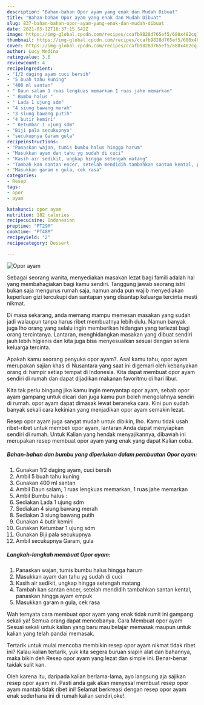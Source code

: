 ```yaml
---
description: "Bahan-bahan Opor ayam yang enak dan Mudah Dibuat"
title: "Bahan-bahan Opor ayam yang enak dan Mudah Dibuat"
slug: 837-bahan-bahan-opor-ayam-yang-enak-dan-mudah-dibuat
date: 2021-05-12T18:37:15.542Z
image: https://img-global.cpcdn.com/recipes/ccafb9828d765ef5/680x482cq70/opor-ayam-foto-resep-utama.jpg
thumbnail: https://img-global.cpcdn.com/recipes/ccafb9828d765ef5/680x482cq70/opor-ayam-foto-resep-utama.jpg
cover: https://img-global.cpcdn.com/recipes/ccafb9828d765ef5/680x482cq70/opor-ayam-foto-resep-utama.jpg
author: Lucy Medina
ratingvalue: 3.6
reviewcount: 4
recipeingredient:
- "1/2 daging ayam cuci bersih"
- "5 buah tahu kuning"
- "400 ml santan"
- " Daun salam 1 ruas lengkuas memarkan 1 ruas jahe memarkan"
- " Bumbu halus "
- " Lada 1 ujung sdm"
- "4 siung bawang merah"
- "3 siung bawang putih"
- "4 butir kemiri"
- " Ketumbar 1 ujung sdm"
- "Biji pala secukupnya"
- "secukupnya Garam gula"
recipeinstructions:
- "Panaskan wajan, tumis bumbu halus hingga harum"
- "Masukkan ayam dan tahu yg sudah di cuci"
- "Kasih air sedikit, ungkap hingga setengah matang"
- "Tambah kan santan encer, setelah mendidih tambahkan santan kental, panaskan hingga ayam empuk"
- "Masukkan garam n gula, cek rasa"
categories:
- Resep
tags:
- opor
- ayam

katakunci: opor ayam 
nutrition: 182 calories
recipecuisine: Indonesian
preptime: "PT29M"
cooktime: "PT48M"
recipeyield: "2"
recipecategory: Dessert

---
```



![Opor ayam](https://img-global.cpcdn.com/recipes/ccafb9828d765ef5/680x482cq70/opor-ayam-foto-resep-utama.jpg)

Sebagai seorang wanita, menyediakan masakan lezat bagi famili adalah hal yang membahagiakan bagi kamu sendiri. Tanggung jawab seorang istri bukan saja mengurus rumah saja, namun anda pun wajib menyediakan keperluan gizi tercukupi dan santapan yang disantap keluarga tercinta mesti nikmat.

Di masa  sekarang, anda memang mampu memesan masakan yang sudah jadi walaupun tanpa harus ribet membuatnya lebih dulu. Namun banyak juga lho orang yang selalu ingin memberikan hidangan yang terlezat bagi orang tercintanya. Lantaran, menghidangkan masakan yang dibuat sendiri jauh lebih higienis dan kita juga bisa menyesuaikan sesuai dengan selera keluarga tercinta. 



Apakah kamu seorang penyuka opor ayam?. Asal kamu tahu, opor ayam merupakan sajian khas di Nusantara yang saat ini digemari oleh kebanyakan orang di hampir setiap tempat di Indonesia. Kita dapat membuat opor ayam sendiri di rumah dan dapat dijadikan makanan favoritmu di hari libur.

Kita tak perlu bingung jika kamu ingin menyantap opor ayam, sebab opor ayam gampang untuk dicari dan juga kamu pun boleh mengolahnya sendiri di rumah. opor ayam dapat dimasak lewat beraneka cara. Kini pun sudah banyak sekali cara kekinian yang menjadikan opor ayam semakin lezat.

Resep opor ayam juga sangat mudah untuk dibikin, lho. Kamu tidak usah ribet-ribet untuk membeli opor ayam, lantaran Anda dapat menyiapkan sendiri di rumah. Untuk Kalian yang hendak menyajikannya, dibawah ini merupakan resep membuat opor ayam yang enak yang dapat Kalian coba.

<!--inarticleads1-->

##### Bahan-bahan dan bumbu yang diperlukan dalam pembuatan Opor ayam:

1. Gunakan 1/2 daging ayam, cuci bersih
1. Ambil 5 buah tahu kuning
1. Gunakan 400 ml santan
1. Ambil  Daun salam, 1 ruas lengkuas memarkan, 1 ruas jahe memarkan
1. Ambil  Bumbu halus :
1. Sediakan  Lada 1 ujung sdm
1. Sediakan 4 siung bawang merah
1. Sediakan 3 siung bawang putih
1. Gunakan 4 butir kemiri
1. Gunakan  Ketumbar 1 ujung sdm
1. Gunakan Biji pala secukupnya
1. Ambil secukupnya Garam, gula




<!--inarticleads2-->

##### Langkah-langkah membuat Opor ayam:

1. Panaskan wajan, tumis bumbu halus hingga harum
1. Masukkan ayam dan tahu yg sudah di cuci
1. Kasih air sedikit, ungkap hingga setengah matang
1. Tambah kan santan encer, setelah mendidih tambahkan santan kental, panaskan hingga ayam empuk
1. Masukkan garam n gula, cek rasa




Wah ternyata cara membuat opor ayam yang enak tidak rumit ini gampang sekali ya! Semua orang dapat mencobanya. Cara Membuat opor ayam Sesuai sekali untuk kalian yang baru mau belajar memasak maupun untuk kalian yang telah pandai memasak.

Tertarik untuk mulai mencoba membikin resep opor ayam nikmat tidak ribet ini? Kalau kalian tertarik, yuk kita segera buruan siapin alat dan bahannya, maka bikin deh Resep opor ayam yang lezat dan simple ini. Benar-benar taidak sulit kan. 

Oleh karena itu, daripada kalian berlama-lama, ayo langsung aja sajikan resep opor ayam ini. Pasti anda gak akan menyesal membuat resep opor ayam mantab tidak ribet ini! Selamat berkreasi dengan resep opor ayam enak sederhana ini di rumah kalian sendiri,oke!.

